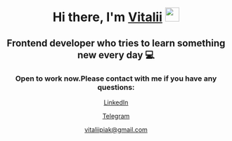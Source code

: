 <h1 align="center">Hi there, I'm <a href="https://piakasso.github.io/cv" target="_blank">Vitalii</a> 
<img src="https://github.com/blackcater/blackcater/raw/main/images/Hi.gif" height="32"/></h1>
<h2 align="center">Frontend developer who tries to learn something new every day 💻</h2>

<h3 align="center">Open to work now.Please contact with me if you have any questions:</h3>

  <p align="center"><a href="https://www.linkedin.com/in/piakasso" target="_blank">LinkedIn</a></p>
  <p align="center"><a href="https://t.me/vitaliipiak" target="_blank">Telegram</p>
      <p align="center"><a href="mailto:vitaliipiak@gmail.com" target="_blank">vitaliipiak@gmail.com</p>





<!--
**Piakasso/Piakasso** is a ✨ _special_ ✨ repository because its `README.md` (this file) appears on your GitHub profile.

Here are some ideas to get you started:

- 🔭 I’m currently working on ...
- 🌱 I’m currently learning ...
- 👯 I’m looking to collaborate on ...
- 🤔 I’m looking for help with ...
- 💬 Ask me about ...
- 📫 How to reach me: ...
- 😄 Pronouns: ...
- ⚡ Fun fact: ...
-->
